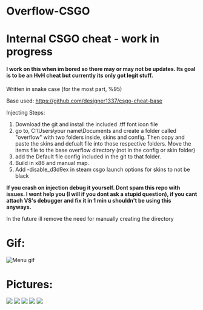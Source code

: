 # Overflow-CSGO
# Internal CSGO cheat - work in progress
#### I work on this when im bored so there may or may not be updates. Its goal is to be an HvH cheat but currently its only got legit stuff.

Written in snake case (for the most part, %95)

Base used:
https://github.com/designer1337/csgo-cheat-base

Injecting Steps:
1. Download the git and install the included .tff font icon file
2. go to, C:\Users\your name\Documents and create a folder called "overflow" with two folders inside, skins and config. Then copy and paste the skins and defualt file into those respective folders. Move the items file to the base overflow directory (not in the config or skin folder)
3. add the Default file config included in the git to that folder.
4. Build in x86 and manual map.
5. Add -disable_d3d9ex in steam csgo launch options for skins to not be black

**If you crash on injection debug it yourself. Dont spam this repo with issues. I wont help you (I will if you dont ask a stupid question), if you cant attach VS's debugger and fix it in 1 min u shouldn't be using this anyways.**

In the future ill remove the need for manually creating the directory 

# Gif:
![Menu gif](gif.gif)

# Pictures:

<img src="https://i.gyazo.com/3c45db1361a6a27d6d7a468f83b4297f.jpg"/>  
<img src="https://i.gyazo.com/5ec3f752cdb154191da8faa4b80ccfd3.jpg"/>
<img src="https://i.gyazo.com/fbd7d26ed8d209f959ac3f19ef8fe852.jpg"/>
<img src="https://i.gyazo.com/be5ea6aa4bd5a1441923c0c93ff2ebe4.jpg"/>
<img src="https://i.gyazo.com/ea68694dbc8511810c0b008a18e5dd40.jpg"/>
